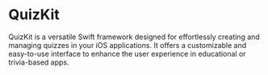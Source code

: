 # QuizKit
QuizKit is a versatile Swift framework designed for effortlessly creating and managing quizzes in your iOS applications. It offers a customizable and easy-to-use interface to enhance the user experience in educational or trivia-based apps.
